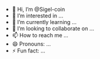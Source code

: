 - 👋 Hi, I’m @Sigel-coin
- 👀 I’m interested in ...
- 🌱 I’m currently learning ...
- 💞️ I’m looking to collaborate on ...
- 📫 How to reach me ...
- 😄 Pronouns: ...
- ⚡ Fun fact: ...

<!---
این اولین کامیت سیگل کوین هستش :)
--->
